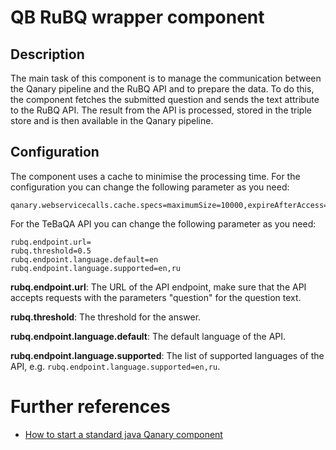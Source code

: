 # QB RuBQ wrapper component

## Description

The main task of this component is to manage the communication between the Qanary pipeline and the RuBQ API and to
prepare the data. To do this, the component fetches the submitted question and sends the text attribute to the
RuBQ API. The result from the API is processed, stored in the triple store and is then available in the Qanary
pipeline.

## Configuration

The component uses a cache to minimise the processing time.
For the configuration you can change the following parameter as you need:

```
qanary.webservicecalls.cache.specs=maximumSize=10000,expireAfterAccess=3600s
```

For the TeBaQA API you can change the following parameter as you need:

```
rubq.endpoint.url=
rubq.threshold=0.5
rubq.endpoint.language.default=en
rubq.endpoint.language.supported=en,ru
```

**rubq.endpoint.url**: The URL of the API endpoint,
make sure that the API accepts requests with the parameters
"question" for the question text.

**rubq.threshold**: The threshold for the answer.

**rubq.endpoint.language.default**: The default language of the API.

**rubq.endpoint.language.supported**: The list of supported languages of the API,
e.g. `rubq.endpoint.language.supported=en,ru`.

# Further references

- [How to start a standard java Qanary component](https://github.com/WDAqua/Qanary/wiki//How-to-start-a-standard-java-Qanary-component)
